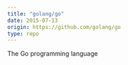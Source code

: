 ```yaml
---
title: "golang/go"
date: 2015-07-13
origin: https://github.com/golang/go
type: repo
---
```


The Go programming language